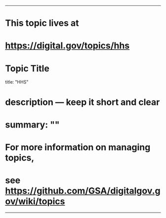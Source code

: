 
---
# This topic lives at
# https://digital.gov/topics/hhs

# Topic Title
title: "HHS"

# description — keep it short and clear
# summary: ""


# For more information on managing topics,
# see https://github.com/GSA/digitalgov.gov/wiki/topics
---